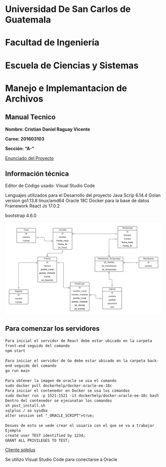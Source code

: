 # Universidad De San Carlos de Guatemala
# Facultad de Ingeniería

# Escuela de Ciencias y Sistemas

# Manejo e Implemantacion de Archivos

## Manual Tecnico

**Nombre: Cristian Daniel Raguay Vicente**

**Carne: 201603103**

**Sección: “A-”**

[Enunciado del Proyecto](https://1drv.ms/b/s!AkHFM7g7YKzJgb0MlBdBV1FFGCQK3w?e=dtLy5X)

## Información técnica

Editor de Código usado: Visual Studio Code

Lenguajes  utilizados para el Desarrollo del proyecto
Java Scrip 6.14.4
Golan version go1.13.8 linux/amd64
Oracle 18C
Docker para la base de datos
Framework
React Js 17.0.2

bootstrap 4.6.0

![Diagrama ER](/imagen/[MIA]Proyecto_2.png "This is a sample image.")

## Para comenzar los servidores
~~~
Para inicial el servidor de React debe estar ubicado en la carpeta front-end seguido del comando
npm start

Para iniciar el servidor de Go debe estar ubicado en la carpeta back-end seguido del comando
go run main

Para obtener la imagen de oracle se usa el comando
sudo docker pull dockerhelp/docker-oracle-ee-18c
Para iniciar el contenedor en Docker se usa los comandos
sudo docker run -p 1521:1521 -it dockerhelp/docker-oracle-ee-18c bash
Dentro del contenedor se ejecunatan los comandos
sh post_install.sh
sqlplus / as sysdba
alter session set "_ORACLE_SCRIPT"=true;

Desues de esto se uede crear el usuario con el que se va a trabajar
Ejemplo
create user TEST identified by 1234;
GRANT ALL PRIVILEGES TO TEST;
~~~

[Cliente sqlplus](https://www.oracle.com/es/database/technologies/instant-client/linux-x86-64-downloads.html)

Se utilizo Visual Studio Code para conectarse a Oracle